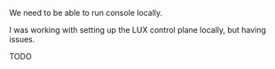 We need to be able to run console locally.

I was working with setting up the LUX control plane locally, but having issues.

TODO